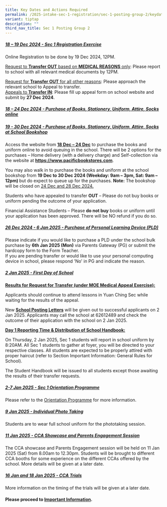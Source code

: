 ```yaml
---
title: Key Dates and Actions Required
permalink: /2025-intake-sec-1-registration/sec-1-posting-group-2/keydatesandactionsrequired/
variant: tiptap
description: ""
third_nav_title: Sec 1 Posting Group 2
---
```

<h5><strong><u>18 – 19 Dec 2024 - Sec 1 Registration Exercise</u></strong></h5>
<p>Online Registration to be done by 19 Dec 2024, 12PM.</p>
<p><u>Request to </u><strong><u>Transfer OUT</u></strong><u> based on </u><strong><u>MEDICAL REASONS</u></strong><u> only</u>:
Please report to school with all relevant medical documents by 12PM.</p>
<p><u>Request for </u><strong><u>Transfer OUT</u></strong><u> for all other reasons</u>:
Please approach the relevant school to Appeal to transfer.
<br><u>Appeals to </u><strong><u>Transfer IN</u></strong>: Please fill up
appeal form on school website and submit by <strong>27 Dec 2024</strong>.</p>
<h5><strong><u>18 – 24 Dec 2024 - Purchase of Books, Stationery, Uniform, Attire, Socks online</u></strong></h5>
<h5><strong><u>19 - 30 Dec 2024 - Purchase of Books, Stationery, Uniform, Attire, Socks at School Bookshop</u></strong></h5>
<p></p>
<p>Access the website from <strong><u>18 Dec – 24 Dec</u></strong> to purchase
the books and uniform online to avoid queuing in the school. There will
be 2 options for the purchases – Home delivery (with a delivery charge)
and Self-collection via the website at&nbsp;<strong><a href="https://www.pacificbookstores.com" rel="noopener noreferrer nofollow" target="_blank">https://www.pacificbookstores.com</a></strong>.</p>
<p>You may also walk in to purchase the books and uniform at the school bookshop
from <strong>19 Dec to 30 Dec 2024 (Weekday: 9am – 3pm, Sat: 9am – 12pm) </strong>but
do expect to queue up for the purchases. <strong>Note:</strong> The bookshop
will be closed on <u>24 Dec and 28 Dec 2024.</u>
</p>
<p></p>
<p>Students who have appealed to transfer&nbsp;<strong>OUT</strong>&nbsp;–
Please do not buy books or uniform pending the outcome of your application.</p>
<p>Financial Assistance Students – Please&nbsp;<strong>do not buy</strong>&nbsp;books
or uniform until your application has been approved. There will be NO refund
if you do so.</p>
<p></p>
<h5><strong><u>26 Dec 2024 - 6 Jan 2025 - Purchase of Personal Learning Device (PLD)</u></strong></h5>
<p>Please indicate if you would like to purchase a PLD under the school bulk
purchase by <strong>6th Jan 2025 (Mon)</strong> via Parents Gateway (PG)
or submit the hardcopy form to the Form Teacher.
<br>If you are pending transfer or would like to use your personal computing
device in school, please respond 'No' in PG and indicate the reason.</p>
<h5><strong><u>2 Jan 2025 - First Day of School</u></strong></h5>
<p><strong><u>Results for Request for Transfer (under MOE Medical Appeal Exercise):</u></strong>
</p>
<p>Applicants should continue to attend lessons in Yuan Ching Sec while waiting
for the results of the appeal.</p>
<p>New&nbsp;<strong><u>School Posting Letters</u></strong>&nbsp;will be given
out to successful applicants on 2 Jan 2025. Applicants may call the school
at 62612489 and check the outcome of their application with the school
on 2 Jan 2025.</p>
<p><strong><u>Day 1 Reporting Time &amp; Distribution of School Handbook:</u></strong>
</p>
<p>On Thursday, 2 Jan 2025, Sec 1 students will report in school uniform
by 8:20AM. All Sec 1 students to gather at foyer, you will be directed
to your respective classes. All students are expected to be properly attired
with proper haircut (refer to Section Important Information: General Rules
for School).</p>
<p></p>
<p>The Student Handbook will be issued to all students except those awaiting
the results of their transfer requests.</p>
<h5><strong><u>2-7 Jan 2025 - Sec 1 Orientation Programme</u></strong></h5>
<p>Please refer to the <a href="/files/Sec_1_Orientation_2025.pdf" rel="noopener noreferrer nofollow" target="_blank">Orientation Programme</a> for more
information.</p>
<h5><strong><u>9 Jan 2025 - Individual Photo Taking</u></strong></h5>
<p>Students are to wear full school uniform for the phototaking session.</p>
<h5><strong><u>11 Jan 2025 - CCA Showcase and Parents Engagement Session</u></strong></h5>
<p>The CCA showcase and Parents Engagement session will be held on 11 Jan
2025 (Sat) from 8.00am to 12.30pm. Students will be brought to different
CCA booths for some experience on the different CCAs offered by the school.
More details will be given at a later date.</p>
<h5><strong><u>16 Jan and 18 Jan 2025 - CCA Trials</u></strong></h5>
<p>More information on the timing of the trials will be given at a later
date.
<br>
</p>
<h4>Please proceed to <a href="/2025-intake-sec-1-registration/sec-1-posting-group-2/importantinformation/" rel="noopener noreferrer nofollow" target="_blank">Important Information</a>.</h4>
<p></p>